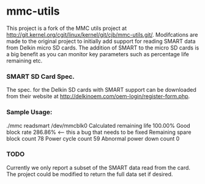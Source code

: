 # mmc-utils
This project is a fork of the MMC utils project at http://git.kernel.org/cgit/linux/kernel/git/cjb/mmc-utils.git/.  Modifcations are made to the original project to initially add support for reading SMART data from Delkin micro SD cards.  The addition of SMART to the micro SD cards is a big benefit as you can monitor key parameters such as percentage life remaining etc.

### SMART SD Card Spec.
The spec. for the Delkin SD cards with SMART support can be downloaded from their website at http://delkinoem.com/oem-login/register-form.php.

### Sample Usage:
  ./mmc readsmart /dev/mmcblk0
  Calculated remaining life   100.00%
  Good block rate             286.86% <-- this a bug that needs to be fixed
  Remaining spare block count 78
  Power cycle count           59
  Abnormal power down count   0

### TODO
Currently we only report a subset of the SMART data read from the card.  The project could be modified to return the full data set if desired.
